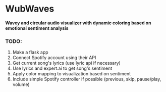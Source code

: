 # WubWaves
**Wavey and circular audio visualizer with dynamic coloring based on emotional sentiment analysis**
### TODO:
1. Make a flask app
2. Connect Spotify account using their API
3. Get current song's lyrics (use lyric api if necessary)
4. Use lyrics and expert.ai to get song's sentiment
5. Apply color mapping to visualization based on sentiment
6. Include simple Spotify controller if possible (previous, skip, pause/play, volume) 
